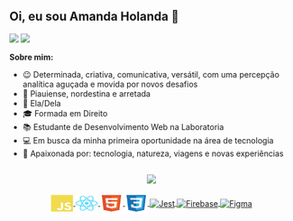 ## Oi, eu sou Amanda Holanda 👋

<div>  
  <a href="https://www.linkedin.com/in/amandaholanda/" target="_blank"><img src="https://img.shields.io/badge/-LinkedIn-%230077B5?style=for-the-badge&      logo=linkedin&logoColor=white" target="_blank"></a> 
  <a href="mailto:amandaholanda_@hotmail.com" target="_blank"><img src="https://img.shields.io/badge/Microsoft_Outlook-0078D4?style=for-the-badge&logo=microsoft-outlook&logoColor=white" target="_blank"></a>  
</div>

**Sobre mim:**

- :wink: Determinada, criativa, comunicativa, versátil, com uma percepção analítica aguçada e movida por novos desafios
- :cactus: Piauiense, nordestina e arretada 
- :sunflower: Ela/Dela
- :mortar_board: Formada em Direito 
- :books: Estudante de Desenvolvimento Web na Laboratoria 
- :computer: Em busca da minha primeira oportunidade na área de tecnologia
- 💓 Apaixonada por: tecnologia, natureza, viagens e novas experiências

##

<div align="center">
  <a href="https://github.com/amanda-holanda">
  <img height="180rem" src="https://github-readme-stats.vercel.app/api?username=amanda-holanda&show_icons=true&theme=dracula&include_all_commits=true&count_private=true"/>
</div>
  
 <div align="center"><br>
  <img align="center" alt="Js" height="30" width="40" src="https://raw.githubusercontent.com/devicons/devicon/master/icons/javascript/javascript-plain.svg">
  <img align="center" alt="React" height="30" width="40" src="https://raw.githubusercontent.com/devicons/devicon/master/icons/react/react-original.svg">
  <img align="center" alt="BHTML" height="30" width="40" src="https://raw.githubusercontent.com/devicons/devicon/master/icons/html5/html5-original.svg">
  <img align="center" alt="CSS" height="30" width="40" src="https://raw.githubusercontent.com/devicons/devicon/master/icons/css3/css3-original.svg">
  <img align="center" alt="Jest" height="30" width="40" src="https://cdn.jsdelivr.net/gh/devicons/devicon/icons/jest/jest-plain.svg" />
  <img align="center" alt="Firebase" height="30" width="40" src="https://cdn.jsdelivr.net/gh/devicons/devicon/icons/firebase/firebase-plain.svg">
  <img align="center" alt="Figma" height="30" width="40"src="https://cdn.jsdelivr.net/gh/devicons/devicon/icons/figma/figma-original.svg">  
 </div>
  
